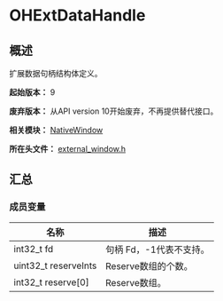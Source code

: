 # OHExtDataHandle

## 概述

扩展数据句柄结构体定义。

**起始版本：** 9

**废弃版本：** 从API version 10开始废弃，不再提供替代接口。

**相关模块：** [NativeWindow](capi-nativewindow.md)

**所在头文件：** [external_window.h](capi-external-window-h.md)

## 汇总

### 成员变量

| 名称                 | 描述                    |
| -------------------- | ----------------------- |
| int32_t fd           | 句柄 Fd，-1代表不支持。 |
| uint32_t reserveInts | Reserve数组的个数。     |
| int32_t reserve[0]   | Reserve数组。           |

